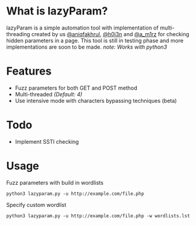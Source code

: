 # What is lazyParam?
lazyParam is a simple automation tool with implementation of multi-threading created by us [@aniqfakhrul](https://twitter.com/aniqfakhrul), [@h0j3n](https://twitter.com/h0j3n) and [@a_m1rz](https://twitter.com/a_m1rz) for checking hidden parameters in a page. This tool is still in testing phase and more implementations are soon to be made. _note: Works with python3_

# Features

* Fuzz parameters for both GET and POST method
* Multi-threaded _(Default: 4)_
* Use intensive mode with characters bypassing techniques (beta)

# Todo 

* Implement SSTI checking

# Usage

Fuzz parameters with build in wordlists
```
python3 lazyparam.py -u http://example.com/file.php
```

Specify custom wordlist
```
python3 lazyparam.py -u http://example.com/file.php -w wordlists.lst
```

